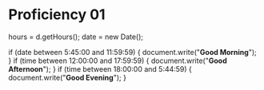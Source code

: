 # Proficiency 01
<!-- Evan Caldwell
Evcaldwe -->
<!-- This is my first proficiency exercise. -->
hours = d.getHours(); <!--set variable to hours-->
date = new Date(); <!--instantiate a new date-->
 <!-- print(hours) test -->
if (date between 5:45:00 and 11:59:59) { <!-- if statement to determine if time is between two times given -->
  document.write("<b>Good Morning</b>");
}
if (time between 12:00:00 and 17:59:59) {
  document.write("<b>Good Afternoon</b>");
}
if (time between 18:00:00 and 5:44:59) {
  document.write("<b>Good Evening</b>");
}
